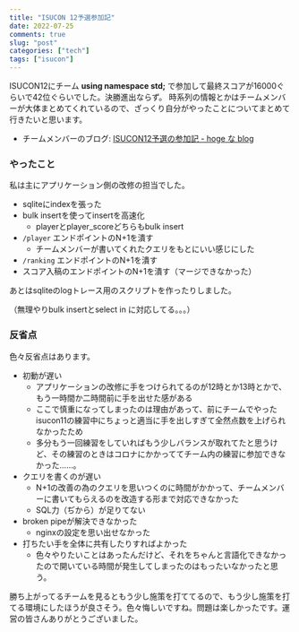 ```yaml
---
title: "ISUCON 12予選参加記"
date: 2022-07-25
comments: true
slug: "post"
categories: ["tech"]
tags: ["isucon"]
---
```


ISUCON12にチーム **using namespace std;** で参加して最終スコアが16000ぐらいで42位ぐらいでした。決勝進出ならず。
時系列の情報とかはチームメンバーが大体まとめてくれているので、ざっくり自分がやったことについてまとめて行きたいと思います。

- チームメンバーのブログ: [ISUCON12予選の参加記 \- hoge な blog](https://akkyorz.hatenablog.com/entry/2022/07/23/200117)


### やったこと

私は主にアプリケーション側の改修の担当でした。

- sqliteにindexを張った
- bulk insertを使ってinsertを高速化
    - playerとplayer_scoreどちらもbulk insert
- `/player` エンドポイントのN+1を潰す
    - チームメンバーが書いてくれたクエリをもとにいい感じにした
- `/ranking` エンドポイントのN+1を潰す
- スコア入稿のエンドポイントのN+1を潰す（マージできなかった）

あとはsqliteのlogトレース用のスクリプトを作ったりしました。

<script src="https://gist.github.com/sh4869/601e7b8c138033e1a6c471dfa9c21875.js"></script>

（無理やりbulk insertとselect in に対応してる。。。）

### 反省点

色々反省点はあります。

- 初動が遅い
    - アプリケーションの改修に手をつけられてるのが12時とか13時とかで、もう一時間か二時間前に手を出せた感がある
    - ここで慎重になってしまったのは理由があって、前にチームでやったisucon11の練習中にちょっと適当に手を出しすぎて全然点数を上げられなかったため
    - 多分もう一回練習をしていればもう少しバランスが取れてたと思うけど、その練習のときはコロナにかかっててチーム内の練習に参加できなかった……。
- クエリを書くのが遅い
    - N+1の改善の為のクエリを思いつくのに時間がかかって、チームメンバーに書いてもらえるのを改造する形まで対応できなかった
    - SQL力（ぢから）が足りてない
- broken pipeが解決できなかった
    - nginxの設定を思い出せなかった
- 打ちたい手を全体に共有したりすればよかった
    - 色々やりたいことはあったんだけど、それをちゃんと言語化できなかったので開いている時間が発生してしまったのはもったいなかったと思う。

勝ち上がってるチームを見るともう少し施策を打ててるので、もう少し施策を打てる環境にしたほうが良さそう。色々悔しいですね。問題は楽しかったです。運営の皆さんありがとうございました。